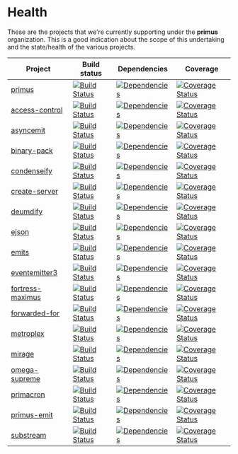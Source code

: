 # Health

These are the projects that we're currently supporting under the **primus**
organization. This is a good indication about the scope of this undertaking and
the state/health of the various projects.

Project                                   | Build status | Dependencies | Coverage
------------------------------------------|--------------|--------------|----------
[primus][primus]                          | [![Build Status](https://img.shields.io/travis/primus/primus/master.svg?style=flat-square)](https://travis-ci.org/primus/primus) | [![Dependencies](https://img.shields.io/david/primus/primus.svg?style=flat-square)](https://david-dm.org/primus/primus) | [![Coverage Status](https://img.shields.io/coveralls/primus/primus/master.svg?style=flat-square)](https://coveralls.io/r/primus/primus?branch=master)
[access-control][access-control]          | [![Build Status](https://img.shields.io/travis/primus/access-control/master.svg?style=flat-square)](https://travis-ci.org/primus/access-control) | [![Dependencies](https://img.shields.io/david/primus/access-control.svg?style=flat-square)](https://david-dm.org/primus/access-control) | [![Coverage Status](https://img.shields.io/coveralls/primus/access-control/master.svg?style=flat-square)](https://coveralls.io/r/primus/access-control?branch=master)
[asyncemit][asyncemit]          | [![Build Status](https://img.shields.io/travis/primus/asyncemit/master.svg?style=flat-square)](https://travis-ci.org/primus/asyncemit) | [![Dependencies](https://img.shields.io/david/primus/asyncemit.svg?style=flat-square)](https://david-dm.org/primus/asyncemit) | [![Coverage Status](https://img.shields.io/coveralls/primus/asyncemit/master.svg?style=flat-square)](https://coveralls.io/r/primus/asyncemit?branch=master)
[binary-pack][binary-pack]                | [![Build Status](https://img.shields.io/travis/primus/binary-pack/master.svg?style=flat-square)](https://travis-ci.org/primus/binary-pack) | [![Dependencies](https://img.shields.io/david/primus/binary-pack.svg?style=flat-square)](https://david-dm.org/primus/binary-pack) | [![Coverage Status](https://img.shields.io/coveralls/primus/binary-pack/master.svg?style=flat-square)](https://coveralls.io/r/primus/binary-pack?branch=master)
[condenseify][condenseify]                | [![Build Status](https://img.shields.io/travis/primus/condenseify/master.svg?style=flat-square)](https://travis-ci.org/primus/condenseify) | [![Dependencies](https://img.shields.io/david/primus/condenseify.svg?style=flat-square)](https://david-dm.org/primus/condenseify) | [![Coverage Status](https://img.shields.io/coveralls/primus/condenseify/master.svg?style=flat-square)](https://coveralls.io/r/primus/condenseify?branch=master)
[create-server][create-server]            | [![Build Status](https://img.shields.io/travis/primus/create-server/master.svg?style=flat-square)](https://travis-ci.org/primus/create-server) | [![Dependencies](https://img.shields.io/david/primus/create-server.svg?style=flat-square)](https://david-dm.org/primus/create-server) | [![Coverage Status](https://img.shields.io/coveralls/primus/create-server/master.svg?style=flat-square)](https://coveralls.io/r/primus/create-server?branch=master)
[deumdify][deumdify]                      | [![Build Status](https://img.shields.io/travis/primus/deumdify/master.svg?style=flat-square)](https://travis-ci.org/primus/deumdify) | [![Dependencies](https://img.shields.io/david/primus/deumdify.svg?style=flat-square)](https://david-dm.org/primus/deumdify) | [![Coverage Status](https://img.shields.io/coveralls/primus/deumdify/master.svg?style=flat-square)](https://coveralls.io/r/primus/deumdify?branch=master)
[ejson][ejson]                            | [![Build Status](https://img.shields.io/travis/primus/ejson/master.svg?style=flat-square)](https://travis-ci.org/primus/ejson) | [![Dependencies](https://img.shields.io/david/primus/ejson.svg?style=flat-square)](https://david-dm.org/primus/ejson) | [![Coverage Status](https://img.shields.io/coveralls/primus/ejson/master.svg?style=flat-square)](https://coveralls.io/r/primus/ejson?branch=master)
[emits][emits]                            | [![Build Status](https://img.shields.io/travis/primus/emits/master.svg?style=flat-square)](https://travis-ci.org/primus/emits) | [![Dependencies](https://img.shields.io/david/primus/emits.svg?style=flat-square)](https://david-dm.org/primus/emits) | [![Coverage Status](https://img.shields.io/coveralls/primus/emits/master.svg?style=flat-square)](https://coveralls.io/r/primus/emits?branch=master)
[eventemitter3][eventemitter3]            | [![Build Status](https://img.shields.io/travis/primus/eventemitter3/master.svg?style=flat-square)](https://travis-ci.org/primus/eventemitter3) | [![Dependencies](https://img.shields.io/david/primus/eventemitter3.svg?style=flat-square)](https://david-dm.org/primus/eventemitter3) | [![Coverage Status](https://img.shields.io/coveralls/primus/eventemitter3/master.svg?style=flat-square)](https://coveralls.io/r/primus/eventemitter3?branch=master)
[fortress-maximus][fortress-maximus]      | [![Build Status](https://img.shields.io/travis/primus/fortress-maximus/master.svg?style=flat-square)](https://travis-ci.org/primus/fortress-maximus) | [![Dependencies](https://img.shields.io/david/primus/fortress-maximus.svg?style=flat-square)](https://david-dm.org/primus/fortress-maximus) | [![Coverage Status](https://img.shields.io/coveralls/primus/fortress-maximus/master.svg?style=flat-square)](https://coveralls.io/r/primus/fortress-maximus?branch=master)
[forwarded-for][forwarded-for]            | [![Build Status](https://img.shields.io/travis/primus/forwarded-for/master.svg?style=flat-square)](https://travis-ci.org/primus/forwarded-for) | [![Dependencies](https://img.shields.io/david/primus/forwarded-for.svg?style=flat-square)](https://david-dm.org/primus/forwarded-for) | [![Coverage Status](https://img.shields.io/coveralls/primus/forwarded-for/master.svg?style=flat-square)](https://coveralls.io/r/primus/forwarded-for?branch=master)
[metroplex][metroplex]                    | [![Build Status](https://img.shields.io/travis/primus/metroplex/master.svg?style=flat-square)](https://travis-ci.org/primus/metroplex) | [![Dependencies](https://img.shields.io/david/primus/metroplex.svg?style=flat-square)](https://david-dm.org/primus/metroplex) | [![Coverage Status](https://img.shields.io/coveralls/primus/metroplex/master.svg?style=flat-square)](https://coveralls.io/r/primus/metroplex?branch=master)
[mirage][mirage]                          | [![Build Status](https://img.shields.io/travis/primus/mirage/master.svg?style=flat-square)](https://travis-ci.org/primus/mirage) | [![Dependencies](https://img.shields.io/david/primus/mirage.svg?style=flat-square)](https://david-dm.org/primus/mirage) | [![Coverage Status](https://img.shields.io/coveralls/primus/mirage/master.svg?style=flat-square)](https://coveralls.io/r/primus/mirage?branch=master)
[omega-supreme][omega-supreme]            | [![Build Status](https://img.shields.io/travis/primus/omega-supreme/master.svg?style=flat-square)](https://travis-ci.org/primus/omega-supreme) | [![Dependencies](https://img.shields.io/david/primus/omega-supreme.svg?style=flat-square)](https://david-dm.org/primus/omega-supreme) | [![Coverage Status](https://img.shields.io/coveralls/primus/omega-supreme/master.svg?style=flat-square)](https://coveralls.io/r/primus/omega-supreme?branch=master)
[primacron][primacron]                    | [![Build Status](https://img.shields.io/travis/primus/primacron/master.svg?style=flat-square)](https://travis-ci.org/primus/primacron) | [![Dependencies](https://img.shields.io/david/primus/primacron.svg?style=flat-square)](https://david-dm.org/primus/primacron) | [![Coverage Status](https://img.shields.io/coveralls/primus/primacron/master.svg?style=flat-square)](https://coveralls.io/r/primus/primacron?branch=master)
[primus-emit][primus-emit]                | [![Build Status](https://img.shields.io/travis/primus/primus-emit/master.svg?style=flat-square)](https://travis-ci.org/primus/primus-emit) | [![Dependencies](https://img.shields.io/david/primus/primus-emit.svg?style=flat-square)](https://david-dm.org/primus/primus-emit) | [![Coverage Status](https://img.shields.io/coveralls/primus/primus-emit/master.svg?style=flat-square)](https://coveralls.io/r/primus/primus-emit?branch=master)
[substream][substream]                    | [![Build Status](https://img.shields.io/travis/primus/substream/master.svg?style=flat-square)](https://travis-ci.org/primus/substream) | [![Dependencies](https://img.shields.io/david/primus/substream.svg?style=flat-square)](https://david-dm.org/primus/substream) | [![Coverage Status](https://img.shields.io/coveralls/primus/substream/master.svg?style=flat-square)](https://coveralls.io/r/primus/substream?branch=master)


[primus]: https://github.com/primus/primus
[asyncemit]: https://github.com/primus/asyncemit
[access-control]: https://github.com/primus/access-control
[binary-pack]: https://github.com/primus/binary-pack
[condenseify]: https://github.com/primus/condenseify
[create-server]: https://github.com/primus/create-server
[deumdify]: https://github.com/primus/deumdify
[ejson]: https://github.com/primus/ejson
[emits]: https://github.com/primus/emits
[eventemitter3]: https://github.com/primus/eventemitter3
[fortress-maximus]: https://github.com/primus/fortress-maximus
[forwarded-for]: https://github.com/primus/forwarded-for
[metroplex]: https://github.com/primus/metroplex
[mirage]: https://github.com/primus/mirage
[omega-supreme]: https://github.com/primus/omega-supreme
[primacron]: https://github.com/primus/primacron
[primus-emit]: https://github.com/primus/primus-emit
[substream]: https://github.com/primus/substream
